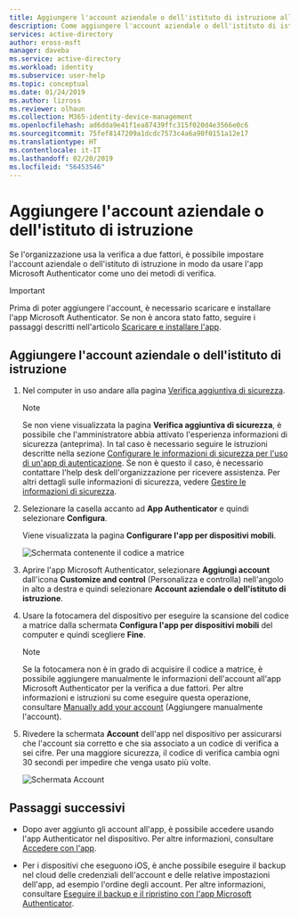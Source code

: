 ```yaml
---
title: Aggiungere l'account aziendale o dell'istituto di istruzione all'app Microsoft Authenticator - Azure Active Directory | Microsoft Docs
description: Come aggiungere l'account aziendale o dell'istituto di istruzione all'app Microsoft Authenticator per la verifica a due fattori.
services: active-directory
author: eross-msft
manager: daveba
ms.service: active-directory
ms.workload: identity
ms.subservice: user-help
ms.topic: conceptual
ms.date: 01/24/2019
ms.author: lizross
ms.reviewer: olhaun
ms.collection: M365-identity-device-management
ms.openlocfilehash: ad6dda9e41f1ea87439ffc315f020d4e3566e0c6
ms.sourcegitcommit: 75fef8147209a1dcdc7573c4a6a90f0151a12e17
ms.translationtype: HT
ms.contentlocale: it-IT
ms.lasthandoff: 02/20/2019
ms.locfileid: "56453546"
---
```

# <a name="add-your-work-or-school-account"></a>Aggiungere l'account aziendale o dell'istituto di istruzione
Se l'organizzazione usa la verifica a due fattori, è possibile impostare l'account aziendale o dell'istituto di istruzione in modo da usare l'app Microsoft Authenticator come uno dei metodi di verifica.

>[!Important]
>Prima di poter aggiungere l'account, è necessario scaricare e installare l'app Microsoft Authenticator. Se non è ancora stato fatto, seguire i passaggi descritti nell'articolo [Scaricare e installare l'app](user-help-auth-app-download-install.md).

## <a name="add-your-work-or-school-account"></a>Aggiungere l'account aziendale o dell'istituto di istruzione

1. Nel computer in uso andare alla pagina [Verifica aggiuntiva di sicurezza](https://aka.ms/mfasetup).

    >[!Note]
    >Se non viene visualizzata la pagina **Verifica aggiuntiva di sicurezza**, è possibile che l'amministratore abbia attivato l'esperienza informazioni di sicurezza (anteprima). In tal caso è necessario seguire le istruzioni descritte nella sezione [Configurare le informazioni di sicurezza per l'uso di un'app di autenticazione](security-info-setup-auth-app.md). Se non è questo il caso, è necessario contattare l'help desk dell'organizzazione per ricevere assistenza. Per altri dettagli sulle informazioni di sicurezza, vedere [Gestire le informazioni di sicurezza](security-info-manage-settings.md).

2. Selezionare la casella accanto ad **App Authenticator** e quindi selezionare **Configura**.

    Viene visualizzata la pagina **Configurare l'app per dispositivi mobili**.
    
    ![Schermata contenente il codice a matrice](./media/user-help-auth-app-download-install/auth-app-barcode.png)

3. Aprire l'app Microsoft Authenticator, selezionare **Aggiungi account** dall'icona **Customize and control** (Personalizza e controlla) nell'angolo in alto a destra e quindi selezionare **Account aziendale o dell'istituto di istruzione**.

4. Usare la fotocamera del dispositivo per eseguire la scansione del codice a matrice dalla schermata **Configura l'app per dispositivi mobili** del computer e quindi scegliere **Fine**.

    >[!Note]
    >Se la fotocamera non è in grado di acquisire il codice a matrice, è possibile aggiungere manualmente le informazioni dell'account all'app Microsoft Authenticator per la verifica a due fattori. Per altre informazioni e istruzioni su come eseguire questa operazione, consultare [Manually add your account](user-help-auth-app-add-account-manual.md) (Aggiungere manualmente l'account).

5. Rivedere la schermata **Account** dell'app nel dispositivo per assicurarsi che l'account sia corretto e che sia associato a un codice di verifica a sei cifre. Per una maggiore sicurezza, il codice di verifica cambia ogni 30 secondi per impedire che venga usato più volte.

    ![Schermata Account](./media/user-help-auth-app-download-install/auth-app-accounts.png)

## <a name="next-steps"></a>Passaggi successivi

- Dopo aver aggiunto gli account all'app, è possibile accedere usando l'app Authenticator nel dispositivo. Per altre informazioni, consultare [Accedere con l'app](user-help-auth-app-sign-in.md).

- Per i dispositivi che eseguono iOS, è anche possibile eseguire il backup nel cloud delle credenziali dell'account e delle relative impostazioni dell'app, ad esempio l'ordine degli account. Per altre informazioni, consultare [Eseguire il backup e il ripristino con l'app Microsoft Authenticator](user-help-auth-app-backup-recovery.md).

